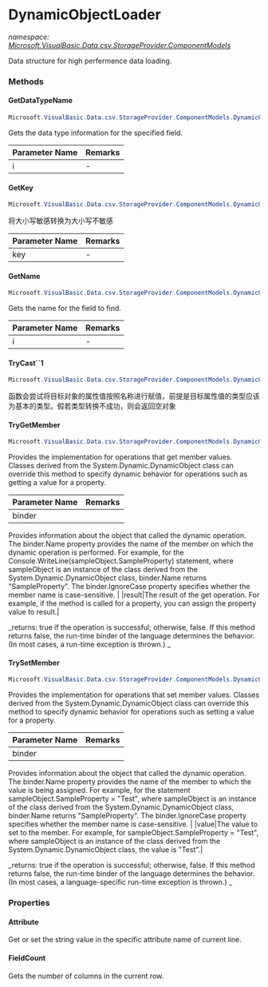 ﻿# DynamicObjectLoader
_namespace: <a href="#" onClick="load('/docs/Microsoft.VisualBasic.Data.csv.StorageProvider.ComponentModels/index.md')">Microsoft.VisualBasic.Data.csv.StorageProvider.ComponentModels</a>_

Data structure for high perfermence data loading.



### Methods

#### GetDataTypeName
```csharp
Microsoft.VisualBasic.Data.csv.StorageProvider.ComponentModels.DynamicObjectLoader.GetDataTypeName(System.Int32)
```
Gets the data type information for the specified field.

|Parameter Name|Remarks|
|--------------|-------|
|i|-|


#### GetKey
```csharp
Microsoft.VisualBasic.Data.csv.StorageProvider.ComponentModels.DynamicObjectLoader.GetKey(System.String)
```
将大小写敏感转换为大小写不敏感

|Parameter Name|Remarks|
|--------------|-------|
|key|-|


#### GetName
```csharp
Microsoft.VisualBasic.Data.csv.StorageProvider.ComponentModels.DynamicObjectLoader.GetName(System.Int32)
```
Gets the name for the field to find.

|Parameter Name|Remarks|
|--------------|-------|
|i|-|


#### TryCast``1
```csharp
Microsoft.VisualBasic.Data.csv.StorageProvider.ComponentModels.DynamicObjectLoader.TryCast``1
```
函数会尝试将目标对象的属性值按照名称进行赋值，前提是目标属性值的类型应该为基本的类型。假若类型转换不成功，则会返回空对象

#### TryGetMember
```csharp
Microsoft.VisualBasic.Data.csv.StorageProvider.ComponentModels.DynamicObjectLoader.TryGetMember(System.Dynamic.GetMemberBinder,System.Object@)
```
Provides the implementation for operations that get member values. Classes derived
 from the System.Dynamic.DynamicObject class can override this method to specify
 dynamic behavior for operations such as getting a value for a property.

|Parameter Name|Remarks|
|--------------|-------|
|binder|
 Provides information about the object that called the dynamic operation. The
 binder.Name property provides the name of the member on which the dynamic operation
 is performed. For example, for the Console.WriteLine(sampleObject.SampleProperty)
 statement, where sampleObject is an instance of the class derived from the System.Dynamic.DynamicObject
 class, binder.Name returns "SampleProperty". The binder.IgnoreCase property specifies
 whether the member name is case-sensitive.
 |
|result|The result of the get operation. For example, if the method is called for a property, you can assign the property value to result.|


_returns: 
 true if the operation is successful; otherwise, false. If this method returns
 false, the run-time binder of the language determines the behavior. (In most
 cases, a run-time exception is thrown.)
 _

#### TrySetMember
```csharp
Microsoft.VisualBasic.Data.csv.StorageProvider.ComponentModels.DynamicObjectLoader.TrySetMember(System.Dynamic.SetMemberBinder,System.Object)
```
Provides the implementation for operations that set member values. Classes derived
 from the System.Dynamic.DynamicObject class can override this method to specify
 dynamic behavior for operations such as setting a value for a property.

|Parameter Name|Remarks|
|--------------|-------|
|binder|
 Provides information about the object that called the dynamic operation. The
 binder.Name property provides the name of the member to which the value is being
 assigned. For example, for the statement sampleObject.SampleProperty = "Test",
 where sampleObject is an instance of the class derived from the System.Dynamic.DynamicObject
 class, binder.Name returns "SampleProperty". The binder.IgnoreCase property specifies
 whether the member name is case-sensitive.
 |
|value|The value to set to the member. For example, for sampleObject.SampleProperty
 = "Test", where sampleObject is an instance of the class derived from the System.Dynamic.DynamicObject
 class, the value is "Test".|


_returns: 
 true if the operation is successful; otherwise, false. If this method returns
 false, the run-time binder of the language determines the behavior. (In most
 cases, a language-specific run-time exception is thrown.)
 _


### Properties

#### Attribute
Get or set the string value in the specific attribute name of current line.
#### FieldCount
Gets the number of columns in the current row.
